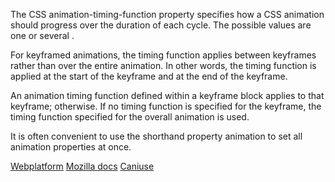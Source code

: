 The CSS animation-timing-function property specifies how a CSS animation should progress over the duration of each cycle. The possible values are one or several <timing-function>.

For keyframed animations, the timing function applies between keyframes rather than over the entire animation. In other words, the timing function is applied at the start of the keyframe and at the end of the keyframe.

An animation timing function defined within a keyframe block applies to that keyframe; otherwise. If no timing function is specified for the keyframe, the timing function specified for the overall animation is used.

It is often convenient to use the shorthand property animation to set all animation properties at once.

[Webplatform](http://docs.webplatform.org/wiki/css/properties/animation-timing-function)
[Mozilla docs](https://developer.mozilla.org/en-US/docs/Web/CSS/animation-timing-function)
[Caniuse](http://caniuse.com/#feat=css-animation)